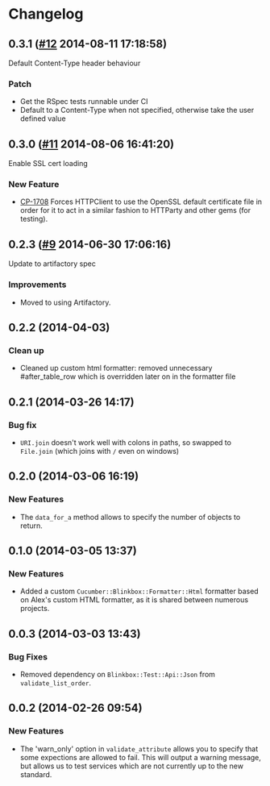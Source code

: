 # Changelog

## 0.3.1 ([#12](https://git.mobcastdev.com/TEST/cucumber-blinkbox/pull/12) 2014-08-11 17:18:58)

Default Content-Type header behaviour

### Patch

- Get the RSpec tests runnable under CI
- Default to a Content-Type when not specified, otherwise take the user defined value

## 0.3.0 ([#11](https://git.mobcastdev.com/TEST/cucumber-blinkbox/pull/11) 2014-08-06 16:41:20)

Enable SSL cert loading

### New Feature

- [CP-1708](http://jira.blinkbox.local/jira/browse/CP-1708) Forces HTTPClient to use the OpenSSL default certificate file in order for it to act in a similar fashion to HTTParty and other gems (for testing).

## 0.2.3 ([#9](https://git.mobcastdev.com/TEST/cucumber-blinkbox/pull/9) 2014-06-30 17:06:16)

Update to artifactory spec

### Improvements

- Moved to using Artifactory.

## 0.2.2 (2014-04-03)

### Clean up

- Cleaned up custom html formatter: removed unnecessary #after_table_row which is overridden later on in the formatter file

## 0.2.1 (2014-03-26 14:17)

### Bug fix

- `URI.join` doesn't work well with colons in paths, so swapped to `File.join` (which joins with `/` even on windows)

## 0.2.0 (2014-03-06 16:19)

### New Features

- The `data_for_a` method allows to specify the number of objects to return.


## 0.1.0 (2014-03-05 13:37)

### New Features

- Added a custom `Cucumber::Blinkbox::Formatter::Html` formatter based on Alex's custom HTML formatter, as it is shared between numerous projects.

## 0.0.3 (2014-03-03 13:43)

### Bug Fixes

- Removed dependency on `Blinkbox::Test::Api::Json` from `validate_list_order`.

## 0.0.2 (2014-02-26 09:54)

### New Features

- The 'warn_only' option in `validate_attribute` allows you to specify that some expections are allowed to fail. This will output a warning message, but allows us to test services which are not currently up to the new standard.

